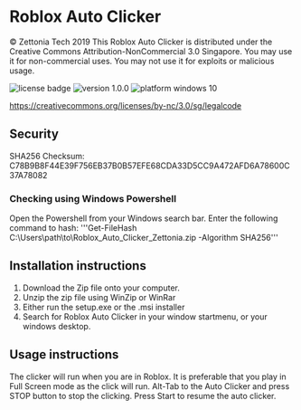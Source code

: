# Roblox Auto Clicker
© Zettonia Tech 2019
This Roblox Auto Clicker is distributed under the Creative Commons Attribution-NonCommercial 3.0 Singapore.
You may use it for non-commercial uses.
You may not use it for exploits or malicious usage.

<img src="https://img.shields.io/badge/License-Attribution--NonCommercial%203.0%20Singapore-brightgreen" alt="license badge"> <img src="https://img.shields.io/badge/version-1.0.0-green" alt="version 1.0.0"> <img src="https://img.shields.io/badge/platform-windows10-blue" alt="platform windows 10">

https://creativecommons.org/licenses/by-nc/3.0/sg/legalcode

## Security
SHA256 Checksum: C78B9B8F44E39F756EB37B0B57EFE68CDA33D5CC9A472AFD6A78600C37A78082
### Checking using Windows Powershell
Open the Powershell from your Windows search bar.
Enter the following command to hash:
'''Get-FileHash C:\Users\path\to\Roblox_Auto_Clicker_Zettonia.zip -Algorithm SHA256'''

## Installation instructions
1. Download the Zip file onto your computer.
2. Unzip the zip file using WinZip or WinRar
3. Either run the setup.exe or the .msi installer
4. Search for Roblox Auto Clicker in your window startmenu, or your windows desktop.

## Usage instructions
The clicker will run when you are in Roblox. It is preferable that you play in Full Screen mode as the click will run.
Alt-Tab to the Auto Clicker and press STOP button to stop the clicking.
Press Start to resume the auto clicker.
